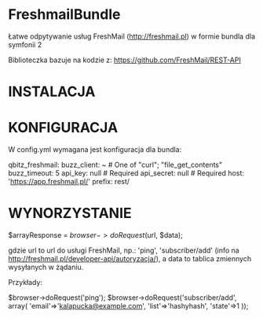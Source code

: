 FreshmailBundle
===============

Łatwe odpytywanie usług FreshMail (http://freshmail.pl) w formie bundla dla symfonii 2

Biblioteczka bazuje na kodzie z:
https://github.com/FreshMail/REST-API

INSTALACJA
==========


KONFIGURACJA
============

W config.yml wymagana jest konfiguracja dla bundla:

qbitz_freshmail:
    buzz_client:          ~ # One of "curl"; "file_get_contents"
    buzz_timeout:         5
    api_key:              null # Required
    api_secret:           null # Required
    host:                 'https://app.freshmail.pl/'
    prefix:               rest/

WYNORZYSTANIE
=============

$arrayResponse = $browser->doRequest($url, $data);

gdzie url to url do usługi FreshMail, np.: 'ping', 'subscriber/add' (info na http://freshmail.pl/developer-api/autoryzacja/), a data to tablica zmiennych wysyłanych w żądaniu.

Przykłady:

$browser->doRequest('ping');
$browser->doRequest('subscriber/add', array( 'email'=>'kalapucka@example.com', 'list'=>'hashyhash', 'state'=>1 ));

